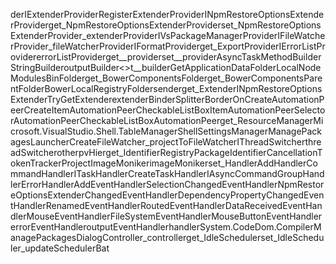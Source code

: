 der IExtenderProvider RegisterExtenderProvider INpmRestoreOptionsExtenderProvider get_NpmRestoreOptionsExtenderProvider set_NpmRestoreOptionsExtenderProvider _extenderProvider IVsPackageManagerProvider IFileWatcherProvider _fileWatcherProvider IFormatProvider get_ExportProvider IErrorListProvider errorListProvider get__provider set__provider AsyncTaskMethodBuilder StringBuilder outputBuilder <>t__builder GetApplicationDataFolder LocalNodeModulesBinFolder get_BowerComponentsFolder get_BowerComponentsParentFolder BowerLocalRegistryFolder sender get_Extender INpmRestoreOptionsExtender TryGetExtender extender Binder SplitterBorder OnCreateAutomationPeer CreateItemAutomationPeer CheckableListBoxItemAutomationPeer SelectorAutomationPeer CheckableListBoxAutomationPeer get_ResourceManager Microsoft.VisualStudio.Shell.TableManager ShellSettingsManager ManagePackagesLauncher CreateFileWatcher _projectToFileWatcher IThreadSwitcher threadSwitcher other pvHier get_Identifier RegistryPackageIdentifier CancellationTokenTracker ProjectImageMoniker imageMoniker set_Handler AddHandler CommandHandler ITaskHandler CreateTaskHandler IAsyncCommandGroupHandler ErrorHandler AddEventHandler SelectionChangedEventHandler NpmRestoreOptionsExtenderChangedEventHandler DependencyPropertyChangedEventHandler RenamedEventHandler RoutedEventHandler DataReceivedEventHandler MouseEventHandler FileSystemEventHandler MouseButtonEventHandler errorEventHandler outputEventHandler handler System.CodeDom.Compiler ManagePackagesDialogController _controller get_IdleScheduler set_IdleScheduler _updateScheduler Bat